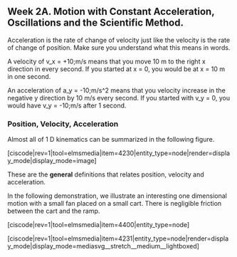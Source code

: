 ## Week 2A. Motion with Constant Acceleration, Oscillations and the Scientific Method. 

Acceleration is the rate of change of velocity just like the velocity is the rate of change of position. Make sure you understand what this means in words.

A velocity of <lrn-math>v_x = +10\;m/s</lrn-math> means that you move 10 m to the right x direction in every second. If you started at x = 0, you would be at x = 10 m in one second. 

An acceleration of <lrn-math>a_y = -10\;m/s^2</lrn-math> means that you velocity increase in the negative y direction by 10 m/s every second. If you started with <lrn-math>v_y = 0</lrn-math>, you would have <lrn-math>v_y = -10\;m/s</lrn-math> after 1 second.

### Position, Velocity, Acceleration

Almost all of 1 D kinematics can be summarized in the following figure. 

[ciscode|rev=1|tool=elmsmedia|item=4230|entity_type=node|render=display_mode|display_mode=image]

These are the **general** definitions that relates position, velocity and acceleration. 

In the following demonstration, we illustrate an interesting one dimensional motion with a small fan placed on a small cart. There is negligible friction between the cart and the ramp. 

[ciscode|rev=1|tool=elmsmedia|item=4400|entity_type=node]

[ciscode|rev=1|tool=elmsmedia|item=4231|entity_type=node|render=display_mode|display_mode=mediasvg__stretch__medium__lightboxed]